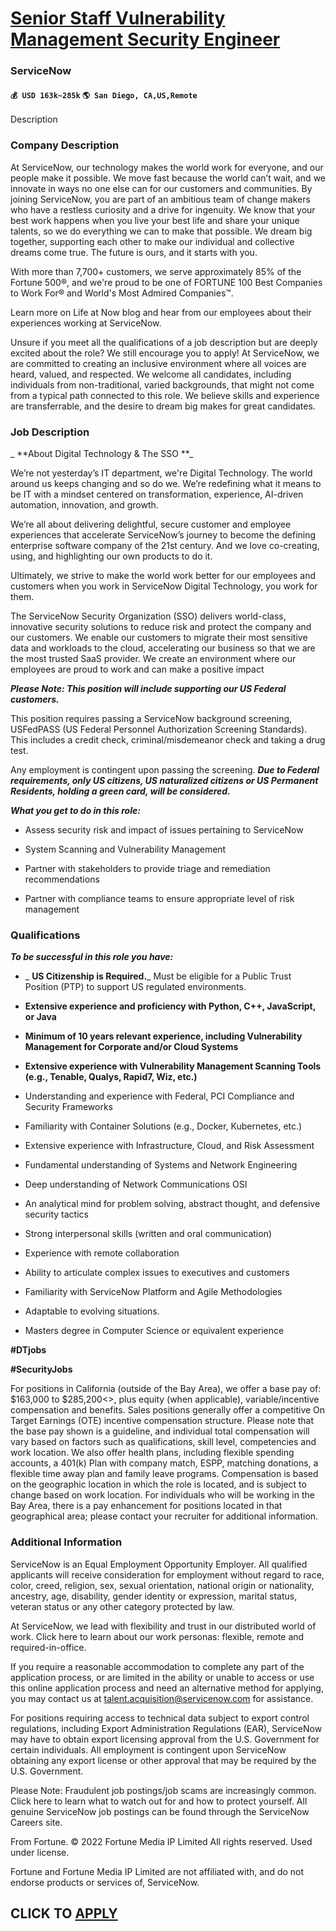 # [Senior Staff Vulnerability Management Security Engineer](https://www.remotewlb.com/apply/senior-staff-vulnerability-management-security-engineer)  
### ServiceNow  
#### `💰 USD 163k~285k` `🌎 San Diego, CA,US,Remote`  

Description

### Company Description

At ServiceNow, our technology makes the world work for everyone, and our people make it possible. We move fast because the world can’t wait, and we innovate in ways no one else can for our customers and communities. By joining ServiceNow, you are part of an ambitious team of change makers who have a restless curiosity and a drive for ingenuity. We know that your best work happens when you live your best life and share your unique talents, so we do everything we can to make that possible. We dream big together, supporting each other to make our individual and collective dreams come true. The future is ours, and it starts with you.

With more than 7,700+ customers, we serve approximately 85% of the Fortune 500®, and we're proud to be one of FORTUNE 100 Best Companies to Work For® and World's Most Admired Companies™.

Learn more on Life at Now blog and hear from our employees about their experiences working at ServiceNow.

Unsure if you meet all the qualifications of a job description but are deeply excited about the role? We still encourage you to apply! At ServiceNow, we are committed to creating an inclusive environment where all voices are heard, valued, and respected. We welcome all candidates, including individuals from non-traditional, varied backgrounds, that might not come from a typical path connected to this role. We believe skills and experience are transferrable, and the desire to dream big makes for great candidates.

### Job Description

 _ **About Digital Technology & The SSO **_

We’re not yesterday’s IT department, we're Digital Technology. The world around us keeps changing and so do we. We’re redefining what it means to be IT with a mindset centered on transformation, experience, AI-driven automation, innovation, and growth.

We’re all about delivering delightful, secure customer and employee experiences that accelerate ServiceNow’s journey to become the defining enterprise software company of the 21st century. And we love co-creating, using, and highlighting our own products to do it.

Ultimately, we strive to make the world work better for our employees and customers when you work in ServiceNow Digital Technology, you work for them.

The ServiceNow Security Organization (SSO) delivers world-class, innovative security solutions to reduce risk and protect the company and our customers. We enable our customers to migrate their most sensitive data and workloads to the cloud, accelerating our business so that we are the most trusted SaaS provider. We create an environment where our employees are proud to work and can make a positive impact

_**Please Note: This position will include supporting our US Federal customers.**_

This position requires passing a ServiceNow background screening, USFedPASS (US Federal Personnel Authorization Screening Standards). This includes a credit check, criminal/misdemeanor check and taking a drug test.

Any employment is contingent upon passing the screening. _**Due to Federal requirements, only US citizens, US naturalized citizens or US Permanent Residents, holding a green card, will be considered.**_

_**What you get to do in this role:**_

  * Assess security risk and impact of issues pertaining to ServiceNow 

  * System Scanning and Vulnerability Management 

  * Partner with stakeholders to provide triage and remediation recommendations 

  * Partner with compliance teams to ensure appropriate level of risk management 

### Qualifications

_**To be successful in this role you have:**_

  *  _ **US Citizenship is Required.**_ Must be eligible for a Public Trust Position (PTP) to support US regulated environments. 

  * **Extensive experience and proficiency with Python, C++, JavaScript, or Java**

  *  **Minimum of 10 years relevant experience, including Vulnerability Management for Corporate and/or Cloud Systems**

  *  **Extensive experience with Vulnerability Management Scanning Tools (e.g., Tenable, Qualys, Rapid7, Wiz, etc.)**

  * Understanding and experience with Federal, PCI Compliance and Security Frameworks 

  * Familiarity with Container Solutions (e.g., Docker, Kubernetes, etc.) 

  * Extensive experience with Infrastructure, Cloud, and Risk Assessment 

  * Fundamental understanding of Systems and Network Engineering 

  * Deep understanding of Network Communications OSI 

  * An analytical mind for problem solving, abstract thought, and defensive security tactics 

  * Strong interpersonal skills (written and oral communication) 

  * Experience with remote collaboration 

  * Ability to articulate complex issues to executives and customers 

  * Familiarity with ServiceNow Platform and Agile Methodologies 

  * Adaptable to evolving situations. 

  * Masters degree in Computer Science or equivalent experience 

**#DTjobs**

 **#SecurityJobs**

For positions in California (outside of the Bay Area), we offer a base pay of: $163,000 to $285,200<<ENTER PAY RANGE HERE>>, plus equity (when applicable), variable/incentive compensation and benefits. Sales positions generally offer a competitive On Target Earnings (OTE) incentive compensation structure. Please note that the base pay shown is a guideline, and individual total compensation will vary based on factors such as qualifications, skill level, competencies and work location. We also offer health plans, including flexible spending accounts, a 401(k) Plan with company match, ESPP, matching donations, a flexible time away plan and family leave programs. Compensation is based on the geographic location in which the role is located, and is subject to change based on work location. For individuals who will be working in the Bay Area, there is a pay enhancement for positions located in that geographical area; please contact your recruiter for additional information.

### Additional Information

ServiceNow is an Equal Employment Opportunity Employer. All qualified applicants will receive consideration for employment without regard to race, color, creed, religion, sex, sexual orientation, national origin or nationality, ancestry, age, disability, gender identity or expression, marital status, veteran status or any other category protected by law.

At ServiceNow, we lead with flexibility and trust in our distributed world of work. Click here to learn about our work personas: flexible, remote and required-in-office.

If you require a reasonable accommodation to complete any part of the application process, or are limited in the ability or unable to access or use this online application process and need an alternative method for applying, you may contact us at talent.acquisition@servicenow.com for assistance.

For positions requiring access to technical data subject to export control regulations, including Export Administration Regulations (EAR), ServiceNow may have to obtain export licensing approval from the U.S. Government for certain individuals. All employment is contingent upon ServiceNow obtaining any export license or other approval that may be required by the U.S. Government.

Please Note: Fraudulent job postings/job scams are increasingly common. Click here to learn what to watch out for and how to protect yourself. All genuine ServiceNow job postings can be found through the ServiceNow Careers site.

From Fortune. © 2022 Fortune Media IP Limited All rights reserved. Used under license.

Fortune and Fortune Media IP Limited are not affiliated with, and do not endorse products or services of, ServiceNow.

  
## CLICK TO [APPLY](https://www.remotewlb.com/apply/senior-staff-vulnerability-management-security-engineer)

